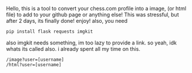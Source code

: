 Hello, this is a tool to convert your chess.com profile into a image, (or html file) to add to your github page or anything else! This was stressful, but after 2 days, its finally done! enjoy! also, you need
```bash
pip install flask requests imgkit
```
also imgkit needs something, im too lazy to provide a link. so yeah, idk whats its called also. i already spent all my time on this.
```url's:
/image?user=[username]
/html?user=[username]
```

